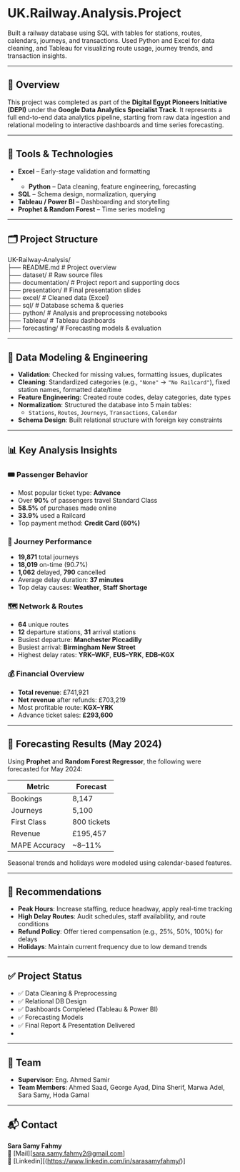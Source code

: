 # UK.Railway.Analysis.Project
Built a railway database using SQL with tables for stations, routes, calendars, journeys, and transactions. Used Python and Excel for data cleaning, and Tableau for visualizing route usage, journey trends, and transaction insights.

---

## 🚄 Overview

This project was completed as part of the **Digital Egypt Pioneers Initiative (DEPI)** under the **Google Data Analytics Specialist Track**. It represents a full end-to-end data analytics pipeline, starting from raw data ingestion and relational modeling to interactive dashboards and time series forecasting.

---

## 🔧 Tools & Technologies

- **Excel** – Early-stage validation and formatting
- - **Python** – Data cleaning, feature engineering, forecasting  
- **SQL** – Schema design, normalization, querying  
- **Tableau / Power BI** – Dashboarding and storytelling  
- **Prophet & Random Forest** – Time series modeling

---

## 🗂️ Project Structure

UK-Railway-Analysis/   
├── README.md # Project overview   
├── dataset/ # Raw source files   
├── documentation/ # Project report and supporting docs   
├── presentation/ # Final presentation slides   
├── excel/ # Cleaned data (Excel)   
├── sql/ # Database schema & queries   
├── python/ # Analysis and preprocessing notebooks   
├── Tableau/ # Tableau dashboards   
├── forecasting/ # Forecasting models & evaluation   

---

## 🧱 Data Modeling & Engineering

- **Validation**: Checked for missing values, formatting issues, duplicates  
- **Cleaning**: Standardized categories (e.g., `"None"` → `"No Railcard"`), fixed station names, formatted date/time  
- **Feature Engineering**: Created route codes, delay categories, date types  
- **Normalization**: Structured the database into 5 main tables:
  - `Stations`, `Routes`, `Journeys`, `Transactions`, `Calendar`
- **Schema Design**: Built relational structure with foreign key constraints

---

## 📊 Key Analysis Insights

### 🎟️ Passenger Behavior
- Most popular ticket type: **Advance**  
- Over **90%** of passengers travel Standard Class  
- **58.5%** of purchases made online  
- **33.9%** used a Railcard  
- Top payment method: **Credit Card (60%)**

### 🚉 Journey Performance
- **19,871** total journeys  
- **18,019** on-time (90.7%)  
- **1,062** delayed, **790** cancelled  
- Average delay duration: **37 minutes**  
- Top delay causes: **Weather**, **Staff Shortage**

### 🗺️ Network & Routes
- **64** unique routes  
- **12** departure stations, **31** arrival stations  
- Busiest departure: **Manchester Piccadilly**  
- Busiest arrival: **Birmingham New Street**  
- Highest delay rates: **YRK–WKF**, **EUS–YRK**, **EDB–KGX**

### 💰 Financial Overview
- **Total revenue**: £741,921  
- **Net revenue** after refunds: £703,219  
- Most profitable route: **KGX–YRK**  
- Advance ticket sales: **£293,600**

---

## 🔮 Forecasting Results (May 2024)

Using **Prophet** and **Random Forest Regressor**, the following were forecasted for May 2024:

| Metric        | Forecast      |
|---------------|---------------|
| Bookings      | 8,147         |
| Journeys      | 5,100         |
| First Class   | 800 tickets   |
| Revenue       | £195,457      |
| MAPE Accuracy | ~8–11%        |

Seasonal trends and holidays were modeled using calendar-based features.

---

## 🧠 Recommendations

- **Peak Hours**: Increase staffing, reduce headway, apply real-time tracking  
- **High Delay Routes**: Audit schedules, staff availability, and route conditions  
- **Refund Policy**: Offer tiered compensation (e.g., 25%, 50%, 100%) for delays  
- **Holidays**: Maintain current frequency due to low demand trends

---

## ✅ Project Status

- ✅ Data Cleaning & Preprocessing  
- ✅ Relational DB Design  
- ✅ Dashboards Completed (Tableau & Power BI)  
- ✅ Forecasting Models  
- ✅ Final Report & Presentation Delivered
- 
---

## 👥 Team

- **Supervisor**: Eng. Ahmed Samir  
- **Team Members**: Ahmed Saad, George Ayad, Dina Sherif, Marwa Adel, Sara Samy, Hoda Gamal

---

## 📬 Contact

**Sara Samy Fahmy**  
📧 [Mail][sara.samy.fahmy2@gmail.com]   
🔗 [Linkedin][(https://www.linkedin.com/in/sarasamyfahmy/)]
